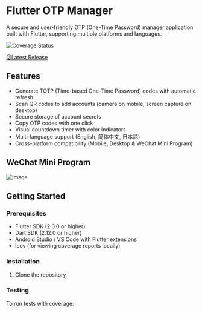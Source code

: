 # Flutter OTP Manager

A secure and user-friendly OTP (One-Time Password) manager application built with Flutter, supporting multiple platforms and languages.

[![Coverage Status](https://codecov.io/gh/Wangggym/two_factor_authentication/branch/master/graph/badge.svg)](https://codecov.io/gh/Wangggym/two_factor_authentication)

[@Latest Release](https://github.com/Wangggym/two_factor_authentication/releases)

## Features

- Generate TOTP (Time-based One-Time Password) codes with automatic refresh
- Scan QR codes to add accounts (camera on mobile, screen capture on desktop)
- Secure storage of account secrets
- Copy OTP codes with one click
- Visual countdown timer with color indicators
- Multi-language support (English, 简体中文, 日本語)
- Cross-platform compatibility (Mobile, Desktop & WeChat Mini Program)

## WeChat Mini Program


![image](https://github.com/user-attachments/assets/b13fc579-c79e-4d02-a3b5-251bb8c2e725)


## Getting Started

### Prerequisites

- Flutter SDK (2.0.0 or higher)
- Dart SDK (2.12.0 or higher)
- Android Studio / VS Code with Flutter extensions
- lcov (for viewing coverage reports locally)

### Installation

1. Clone the repository

### Testing

To run tests with coverage: